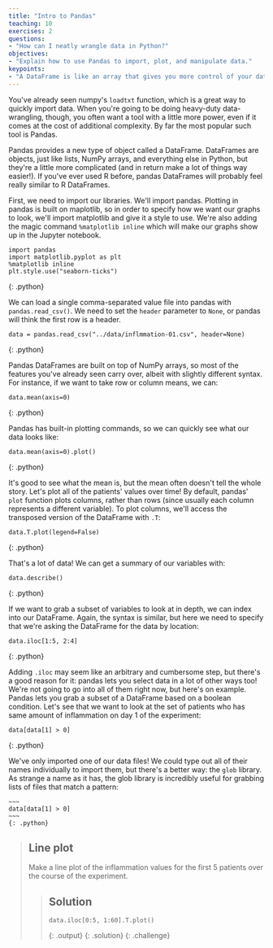 ```yaml
---
title: "Intro to Pandas"
teaching: 10
exercises: 2
questions:
- "How can I neatly wrangle data in Python?"
objectives:
- "Explain how to use Pandas to import, plot, and manipulate data."
keypoints:
- "A DataFrame is like an array that gives you more control of your data"
---
```


You've already seen numpy's `loadtxt` function, which is a great way to quickly import data. When you're going to be doing heavy-duty data-wrangling, though, you often want a tool with a little more power, even if it comes at the cost of additional complexity. By far the most popular such tool is Pandas.

Pandas provides a new type of object called a DataFrame. DataFrames are objects, just like lists, NumPy arrays, and everything else in Python, but they're a little more complicated (and in return make a lot of things way easier!). If you've ever used R before, pandas DataFrames will probably feel really similar to R DataFrames.

First, we need to import our libraries. We'll import pandas. Plotting in pandas is built on maplotlib, so in order to specify how we want our graphs to look, we'll import matplotlib and give it a style to use. We're also adding the magic command `%matplotlib inline` which will make our graphs show up in the Jupyter notebook.

  ~~~
  import pandas
  import matplotlib.pyplot as plt
  %matplotlib inline
  plt.style.use("seaborn-ticks")
  ~~~
  {: .python}


We can load a single comma-separated value file into pandas with `pandas.read_csv()`. We need to set the `header` parameter to `None`, or pandas will think the first row is a header.

  ~~~
  data = pandas.read_csv("../data/inflmmation-01.csv", header=None)
  ~~~
  {: .python}

Pandas DataFrames are built on top of NumPy arrays, so most of the features you've already seen carry over, albeit with slightly different syntax. For instance, if we want to take row or column means, we can:


  ~~~
  data.mean(axis=0)
  ~~~
  {: .python}

Pandas has built-in plotting commands, so we can quickly see what our data looks like:

  ~~~
  data.mean(axis=0).plot()
  ~~~
  {: .python}

It's good to see what the mean is, but the mean often doesn't tell the whole story. Let's plot all of the patients' values over time! By default, pandas' `plot` function plots columns, rather than rows (since usually each column represents a different variable). To plot columns, we'll access the transposed version of the DataFrame with `.T`:

  ~~~
  data.T.plot(legend=False)
  ~~~
  {: .python}

That's a lot of data! We can get a summary of our variables with:

  ~~~
  data.describe()
  ~~~
  {: .python}

If we want to grab a subset of variables to look at in depth, we can index into our DataFrame. Again, the syntax is similar, but here we need to specify that we're asking the DataFrame for the data by location:

  ~~~
  data.iloc[1:5, 2:4]
  ~~~
  {: .python}

Adding `.iloc` may seem like an arbitrary and cumbersome step, but there's a good reason for it: pandas lets you select data in a lot of other ways too! We're not going to go into all of them right now, but here's on example. Pandas lets you grab a subset of a DataFrame based on a boolean condition. Let's see that we want to look at the set of patients who has same amount of inflammation on day 1 of the experiment:

  ~~~
  data[data[1] > 0]
  ~~~
  {: .python}

  We've only imported one of our data files! We could type out all of their names individually to import them, but there's a better way: the `glob` library. As strange a name as it has, the glob library is incredibly useful for grabbing lists of files that match a pattern:

    ~~~
    data[data[1] > 0]
    ~~~
    {: .python}



> ## Line plot
>
> Make a line plot of the inflammation values for the first 5 patients over the course of the experiment.
>
> > ## Solution
> >
> > ~~~
> > data.iloc[0:5, 1:60].T.plot()
> > ~~~
> > {: .output}
> {: .solution}
{: .challenge}

